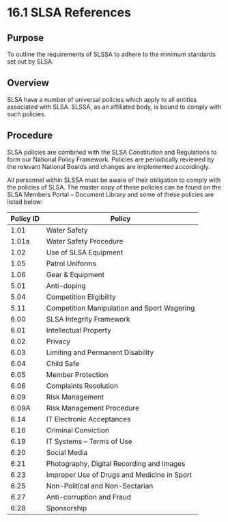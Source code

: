 # 16.1 SLSA References

## Purpose

To outline the requirements of SLSSA to adhere to the minimum standards set out by SLSA.

## Overview

SLSA have a number of universal policies which apply to all entities associated with SLSA. SLSSA, as an affiliated body, is bound to comply with such policies.

## Procedure

SLSA policies are combined with the SLSA Constitution and Regulations to form our National Policy Framework. Policies are periodically reviewed by the relevant National Boards and changes are implemented accordingly.

All personnel within SLSSA must be aware of their obligation to comply with the policies of SLSA. The master copy of these policies can be found on the SLSA Members Portal – Document Library and some of these policies are listed below:

| **Policy ID** | **Policy** |
| --- | --- |
| 1.01 | Water Safety |
| 1.01a | Water Safety Procedure |
| 1.02 | Use of SLSA Equipment |
| 1.05 | Patrol Uniforms |
| 1.06 | Gear & Equipment |
| 5.01 | Anti-doping |
| 5.04 | Competition Eligibility |
| 5.11 | Competition Manipulation and Sport Wagering |
| 6.00 | SLSA Integrity Framework |
| 6.01 | Intellectual Property |
| 6.02 | Privacy |
| 6.03 | Limiting and Permanent Disability |
| 6.04 | Child Safe |
| 6.05 | Member Protection |
| 6.06 | Complaints Resolution |
| 6.09 | Risk Management |
| 6.09A | Risk Management Procedure |
| 6.14 | IT Electronic Acceptances |
| 6.16 | Criminal Conviction |
| 6.19 | IT Systems – Terms of Use |
| 6.20 | Social Media |
| 6.21 | Photography, Digital Recording and Images |
| 6.23 | Improper Use of Drugs and Medicine in Sport |
| 6.25 | Non-Political and Non-Sectarian |
| 6.27 | Anti-corruption and Fraud |
| 6.28 | Sponsorship |